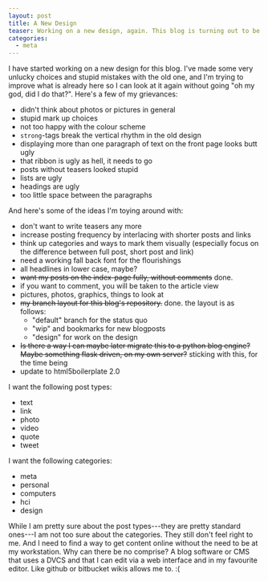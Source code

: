 ```yaml
---
layout: post
title: A New Design
teaser: Working on a new design, again. This blog is turning out to be more about me finding out how I can get various things to work and fit my requirements than writing.
categories:
  - meta
---
```


I have started working on a new design for this blog. I've made some very unlucky choices and stupid mistakes with the old one, and I'm trying to improve what is already here so I can look at it again without going "oh my god, did I do that?". Here's a few of my grievances:

* didn't think about photos or pictures in general
* stupid mark up choices
* not too happy with the colour scheme
* `strong`-tags break the vertical rhythm in the old design
* displaying more than one paragraph of text on the front page looks butt ugly
* that ribbon is ugly as hell, it needs to go
* posts without teasers looked stupid
* lists are ugly
* headings are ugly
* too little space between the paragraphs

And here's some of the ideas I'm toying around with:

* don't want to write teasers any more
* increase posting frequency by interlacing with shorter posts and links
* think up categories and ways to mark them visually (especially focus on the difference between full post, short post and link)
* need a working fall back font for the flourishings
* all headlines in lower case, maybe?
* <del>want my posts on the index-page fully, without comments</del> done.
* if you want to comment, you will be taken to the article view
* pictures, photos, graphics, things to look at
* <del>my branch layout for this blog's repository.</del> done. the layout is as follows:
	* "default" branch for the status quo
	* "wip" and bookmarks for new blogposts
	* "design" for work on the design
* <del>Is there a way I can maybe later migrate this to a python blog engine? Maybe something flask driven, on my own server?</del> sticking with this, for the time being
* update to html5boilerplate 2.0

I want the following post types:

* text
* link
* photo
* video
* quote
* tweet

I want the following categories:

* meta
* personal
* computers
* hci
* design

While I am pretty sure about the post types---they are pretty standard ones---I am not too sure about the categories. They still don't feel right to me. And I need to find a way to get content online without the need to be at my workstation. Why can there be no comprise? A blog software or CMS that uses a DVCS and that I can edit via a web interface and in my favourite editor. Like github or bitbucket wikis allows me to. :(